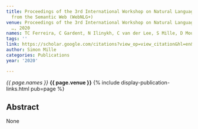 ```yaml
---
title: Proceedings of the 3rd International Workshop on Natural Language Generation
  from the Semantic Web (WebNLG+)
venue: Proceedings of the 3rd International Workshop on Natural Language Generation
  …, 2020
names: TC Ferreira, C Gardent, N Ilinykh, C van der Lee, S Mille, D Moussallem, ...
tags: ''
link: https://scholar.google.com/citations?view_op=view_citation&hl=en&user=hg8-G68AAAAJ&pagesize=100&sortby=pubdate&citation_for_view=hg8-G68AAAAJ:ns9cj8rnVeAC
author: Simon Mille
categories: Publications
year: '2020'

---
```


*{{ page.names }}*
**{{ page.venue }}**
{% include display-publication-links.html pub=page %}
## Abstract

None